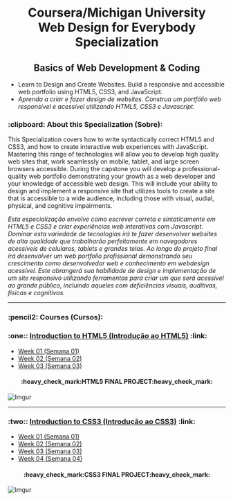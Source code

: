 
<h1 align="center">
    Coursera/Michigan University<br>Web Design for Everybody Specialization
</h1>

<h2 align="center">
    Basics of Web Development & Coding
</h2>

<ul>
    <li>Learn to Design and Create Websites. Build a responsive and accessible web portfolio using HTML5, CSS3, and JavaScript.
    </li>
    <li><em>Aprenda a criar e fazer design de websites. Construa um portfólio web responsivel e acessível utilizando HTML5, CSS3 e Javascript.</em>
    </li>
</ul>

<h3>
  :clipboard: About this Specialization (Sobre):
</h3>

<p>
  This Specialization covers how to write syntactically correct HTML5 and CSS3, and how to create interactive web experiences with JavaScript. Mastering this range of technologies will allow you to develop high quality web sites that, work seamlessly on mobile, tablet, and large screen browsers accessible. During the capstone you will develop a professional-quality web portfolio demonstrating your growth as a web developer and your knowledge of accessible web design. This will include your ability to design and implement a responsive site that utilizes tools to create a site that is accessible to a wide audience, including those with visual, audial, physical, and cognitive impairments.
</p>

<p>
  <em>Esta especialização envolve como escrever correta e sintaticamente em HTML5 e CSS3 e criar experiências web interativas com Javascript. Dominar esta variedade de tecnologias irá te fazer desenvolver websites de alta qualidade que trabalharão perfeitamente em navegadores acessíveis de celulares, tablets e grandes telas. Ao longo do projeto final irá desenvolver um web portfolio profissional demonstrando seu crescimento como desenvolvedor web e conhecimento em webdesign acessível. Este abrangerá sua habilidade de design e implementação de um site responsivo utilizando ferramentas para criar um que será acessível ao grande público, incluindo aqueles com deficiências visuais, auditivas, físicas e cognitivas.</em>
</p>    

<hr/>

<h3>:pencil2: Courses (Cursos):

<h3>
  :one:: <a href="https://www.coursera.org/learn/html">Introduction to HTML5 (Introdução ao HTML5)</a> :link:
</h3>

<ul>
    <li><a href="https://github.com/GersonBhrener/coursera-wd4e-specialization/tree/main/01-introduction-to-html5/01-week-one">Week 01 (Semana 01)</a></li>
    <li><a href="https://github.com/GersonBhrener/coursera-wd4e-specialization/tree/main/01-introduction-to-html5/02-week-two">Week 02 (Semana 02)</a></li>
    <li><a href="https://github.com/GersonBhrener/coursera-wd4e-specialization/tree/main/01-introduction-to-html5/03-week-three">Week 03 (Semana 03)</a></li>
</ul>

<h4 align="center"><b>:heavy_check_mark:HTML5 FINAL PROJECT:heavy_check_mark:</b></h4>

![Imgur](https://i.imgur.com/8qRjqtXl.png)

<hr>

<h3>
  :two:: <a href="https://www.coursera.org/learn/introcss?specialization=web-design">Introduction to CSS3 (Introdução ao CSS3)</a> :link:
</h3>

<ul>
    <li><a href="https://github.com/GersonBhrener/coursera-wd4e-specialization/tree/main/02-introduction-to-css3/01-week-one">Week 01 (Semana 01)</a></li>
    <li><a href="https://github.com/GersonBhrener/coursera-wd4e-specialization/tree/main/02-introduction-to-css3/02-week-two">Week 02 (Semana 02)</a></li>
    <li><a href="https://github.com/GersonBhrener/coursera-wd4e-specialization/tree/main/02-introduction-to-css3/03-week-three">Week 03 (Semana 03)</a></li>
    <li><a href="">Week 04 (Semana 04)</a></li>
</ul>

<h4 align="center"><b>:heavy_check_mark:CSS3 FINAL PROJECT:heavy_check_mark:</b></h4>

![Imgur](https://i.imgur.com/B2yOPbBl.png)
